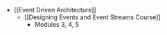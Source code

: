 - [[Event Driven Architecture]]
	- [[Designing Events and Event Streams Course]]
		- Modules 3, 4, 5